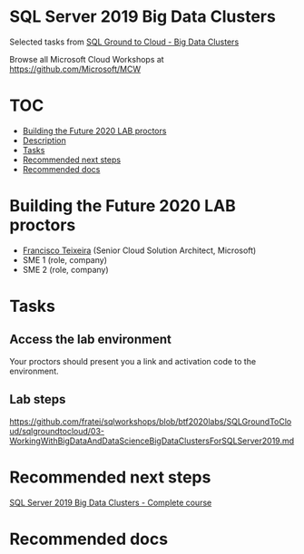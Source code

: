 # SQL Server 2019 Big Data Clusters

Selected tasks from [SQL Ground to Cloud - Big Data Clusters](https://github.com/microsoft/sqlworkshops/tree/master/SQLGroundToCloud)

Browse all Microsoft Cloud Workshops at <https://github.com/Microsoft/MCW>

# TOC

* [Building the Future 2020 LAB proctors](#building-the-future-2020-lab-proctors)
* [Description](#description)
* [Tasks](#tasks)
* [Recommended next steps](#recommended-next-steps)
* [Recommended docs](#recommended-docs)

# Building the Future 2020 LAB proctors

* [Francisco Teixeira](https://github.com/fratei) (Senior Cloud Solution Architect, Microsoft)
* SME 1 (role, company)
* SME 2 (role, company)

# Tasks

## Access the lab environment

Your proctors should present you a link and activation code to the environment.

## Lab steps

<https://github.com/fratei/sqlworkshops/blob/btf2020labs/SQLGroundToCloud/sqlgroundtocloud/03-WorkingWithBigDataAndDataScienceBigDataClustersForSQLServer2019.md>

# Recommended next steps

[SQL Server 2019 Big Data Clusters - Complete course](https://github.com/microsoft/sqlworkshops/tree/master/sqlserver2019bigdataclusters)

# Recommended docs
